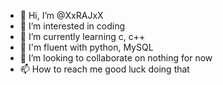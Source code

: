 - 👋 Hi, I’m @XxRAJxX
- 👀 I’m interested in coding
- 🌱 I’m currently learning c, c++
- 🌿 I'm fluent with python, MySQL
- 💞️ I’m looking to collaborate on nothing for now
- 📫 How to reach me good luck doing that

<!---
XxRAJxX/XxRAJxX is a ✨ special ✨ repository because its `README.md` (this file) appears on your GitHub profile.
You can click the Preview link to take a look at your changes.
--->
